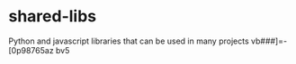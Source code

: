 # shared-libs
Python and javascript libraries that can be used in many projects
vb###]=-[0p98765az bv5